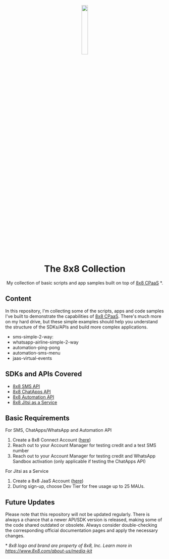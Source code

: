 <div align="center">
  
<img src="https://user-images.githubusercontent.com/1263224/133075728-91069113-a78f-4373-8ff8-72083dbd7f64.png" align="center" width=20% height=20%>

# The 8x8 Collection
My collection of basic scripts and app samples built on top of [8x8 CPaaS](https://developer.8x8.com/) \*. 

</div>

## Content

In this repository, I'm collecting some of the scripts, apps and code samples I've built to demonstrate the capabilities of [8x8 CPaaS](https://developer.8x8.com/). There's much more on my hard drive, but these simple examples should help you understand the structure of the SDKs/APIs and build more complex applications.

* sms-simple-2-way: 
* whatsapp-airline-simple-2-way
* automation-ping-pong 
* automation-sms-menu
* jaas-virtual-events

## SDKs and APIs Covered

* [8x8 SMS API](https://developer.8x8.com/connect/reference/getting-started-with-sms-api)
* [8x8 ChatApps API](https://developer.8x8.com/connect/reference/getting-started-with-chatapps-api)
* [8x8 Automation API](https://developer.8x8.com/connect/reference/getting-started-with-automation-api)
* [8x8 Jitsi as a Service](https://developer.8x8.com/jaas/docs/jaas-onboarding)

## Basic Requirements 

For SMS, ChatApps/WhatsApp and Automation API

1. Create a 8x8 Connect Account ([here](https://connect.8x8.com/login/signup))
2. Reach out to your Account Manager for testing credit and a test SMS number
3. Reach out to your Account Manager for testing credit and WhatsApp Sandbox activation (only applicable if testing the ChatApps API)

For Jitsi as a Service

1. Create a 8x8 JaaS Account ([here](https://connect.8x8.com/login/signup))
2. During sign-up, choose Dev Tier for free usage up to 25 MAUs.

## Future Updates

Please note that this repository will not be updated regularly. There is always a chance that a newer API/SDK version is released, making some of the code shared outdated or obsolete. Always consider double-checking the corresponding official documentation pages and apply the necessary changes.





\* _8x8 logo and brand are property of 8x8, Inc. Learn more in https://www.8x8.com/about-us/media-kit_
